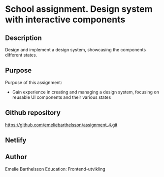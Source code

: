 # School assignment. Design system with interactive components

## Description
Design and implement a design system, showcasing the components different states.

## Purpose
Purpose of this assignment:
- Gain experience in creating and managing a design system, focusing on reusable UI components and their various states

## Github repository
https://github.com/emeliebarthelsson/assignment_4.git

## Netlify


## Author
Emelie Barthelsson 
Education: Frontend-utvikling